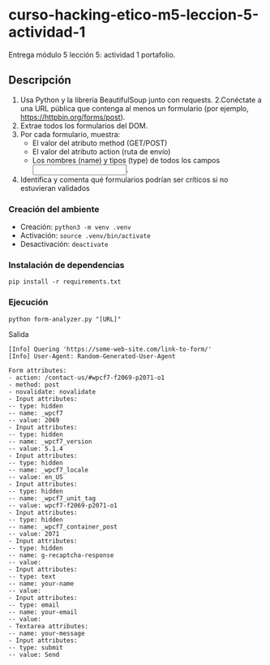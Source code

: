 # curso-hacking-etico-m5-leccion-5-actividad-1
Entrega módulo 5 lección 5: actividad 1 portafolio.

## Descripción
1. Usa Python y la librería BeautifulSoup junto con requests.​
2.​ Conéctate a una URL pública que contenga al menos un formulario (por ejemplo,
https://httpbin.org/forms/post).​
3. Extrae todos los formularios del DOM.​
4. Por cada formulario, muestra:​
   - El valor del atributo method (GET/POST)​
   - El valor del atributo action (ruta de envío)
   - Los nombres (name) y tipos (type) de todos los campos <input>.
5. Identifica y comenta qué formularios podrían ser críticos si no estuvieran validados

### Creación del ambiente
- Creación: `python3 -m venv .venv`
- Activación: `source .venv/bin/activate`
- Desactivación: `deactivate`

### Instalación de dependencias
`pip install -r requirements.txt`

### Ejecución
`python form-analyzer.py "[URL]"`

Salida
```
[Info] Quering 'https://some-web-site.com/link-to-form/'
[Info] User-Agent: Random-Generated-User-Agent

Form attributes:
- action: /contact-us/#wpcf7-f2069-p2071-o1
- method: post
- novalidate: novalidate
- Input attributes: 
-- type: hidden
-- name: _wpcf7
-- value: 2069
- Input attributes: 
-- type: hidden
-- name: _wpcf7_version
-- value: 5.1.4
- Input attributes: 
-- type: hidden
-- name: _wpcf7_locale
-- value: en_US
- Input attributes: 
-- type: hidden
-- name: _wpcf7_unit_tag
-- value: wpcf7-f2069-p2071-o1
- Input attributes: 
-- type: hidden
-- name: _wpcf7_container_post
-- value: 2071
- Input attributes: 
-- type: hidden
-- name: g-recaptcha-response
-- value: 
- Input attributes: 
-- type: text
-- name: your-name
-- value: 
- Input attributes: 
-- type: email
-- name: your-email
-- value: 
- Textarea attributes: 
-- name: your-message
- Input attributes: 
-- type: submit
-- value: Send
```
